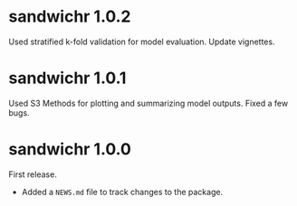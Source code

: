 # sandwichr 1.0.2
Used stratified k-fold validation for model evaluation. Update vignettes.

# sandwichr 1.0.1
Used S3 Methods for plotting and summarizing model outputs. Fixed a few bugs.

# sandwichr 1.0.0
First release.

* Added a `NEWS.md` file to track changes to the package.
